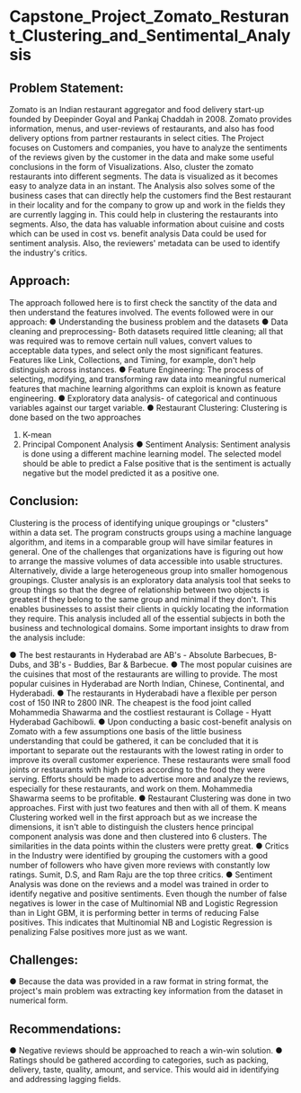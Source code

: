 # Capstone_Project_Zomato_Resturant_Clustering_and_Sentimental_Analysis

## Problem Statement:

Zomato is an Indian restaurant aggregator and food delivery start-up founded by Deepinder Goyal and Pankaj Chaddah in 2008. Zomato
provides information, menus, and user-reviews of restaurants, and also has food delivery options from partner restaurants in select cities.
The Project focuses on Customers and companies, you have to analyze the sentiments of the reviews given by the customer in the data and make some useful conclusions in the form of Visualizations. Also, cluster the zomato restaurants into different segments. The data is visualized as it becomes
easy to analyze data in an instant. The Analysis also solves some of the business cases that can directly help the customers find the Best restaurant in their locality and for the company to grow up and work in the fields they are currently lagging in.
This could help in clustering the restaurants into segments. Also, the data has valuable information about cuisine and costs which can be used in cost vs. benefit analysis
Data could be used for sentiment analysis. Also, the reviewers' metadata can be used to identify the industry's critics.

## Approach:

The approach followed here is to first check the sanctity of the data and then understand the features involved. The events followed were in our approach:
●	Understanding the business problem and the datasets
●	Data cleaning and preprocessing- Both datasets required little cleaning; all that was required was to remove certain null values, convert values to acceptable data types, and select only the most significant features. Features like Link, Collections, and Timing, for example, don't help distinguish across instances.
●	Feature Engineering: 
The process of selecting, modifying, and transforming raw data into meaningful numerical features that machine learning algorithms can exploit is known as feature engineering. 
●	Exploratory data analysis- of categorical and continuous variables against our target variable.
●	Restaurant Clustering: Clustering is done based on the two approaches 
1.	K-mean 
2.	Principal Component Analysis
●	Sentiment Analysis: Sentiment analysis is done using a different machine learning model. The selected model should be able to predict a False positive that is the sentiment is actually negative but the model predicted it as a positive one.

## Conclusion:

Clustering is the process of identifying unique groupings or "clusters" within a data set. The program constructs groups using a machine language algorithm, and items in a comparable group will have similar features in general.
One of the challenges that organizations have is figuring out how to arrange the massive volumes of data accessible into usable structures. Alternatively, divide a large heterogeneous group into smaller homogenous groupings. Cluster analysis is an exploratory data analysis tool that seeks to group things so that the degree of relationship between two objects is greatest if they belong to the same group and minimal if they don't.
This enables businesses to assist their clients in quickly locating the information they require. This analysis included all of the essential subjects in both the business and technological domains.
Some important insights to draw from the analysis include:

●	The best restaurants in Hyderabad are
AB's - Absolute Barbecues, B-Dubs, and 3B's - Buddies, Bar & Barbecue.
●	The most popular cuisines are the cuisines that most of the restaurants are willing to provide. The most popular cuisines in Hyderabad are North Indian, Chinese,
Continental, and Hyderabadi.
●	The restaurants in Hyderabadi have a flexible per person cost of 150 INR to 2800 INR. The cheapest is the food joint called Mohammedia Shawarma and the costliest restaurant is Collage - Hyatt
Hyderabad Gachibowli.
●	Upon conducting a basic cost-benefit analysis on Zomato with a few
assumptions one basis of the little business understanding that could be gathered, it can be concluded that it is important to separate out the restaurants with the lowest rating in order to improve its overall customer experience. These restaurants were small food joints or restaurants with high prices according to the food they were serving. Efforts should
be made to advertise more and analyze the reviews, especially for these restaurants, and work on them. Mohammedia Shawarma seems to be profitable.
●	Restaurant Clustering was done in two approaches. First with just two features and then with all of them. K means
Clustering worked well in the first approach but as we increase the
dimensions, it isn't able to distinguish the clusters hence principal component
analysis was done and then clustered into 6 clusters. The similarities in the data points within the clusters were pretty great.
●	Critics in the Industry were identified by grouping the customers with a good number of followers who have given more reviews with constantly low ratings. Sumit, D.S, and Ram Raju are the top three critics.
●	Sentiment Analysis was done on the reviews and a model was trained in order to identify negative and positive
sentiments. Even though the number of false negatives is lower in the case of Multinomial NB and Logistic Regression than in Light GBM, it is performing better in terms of   reducing False positives. This indicates that Multinomial NB and Logistic Regression is penalizing False positives more just as we want.

## Challenges:

●	Because the data was provided in a raw format in string format, the project's main problem was extracting key information from the dataset in numerical form.

## Recommendations:

●	Negative reviews should be approached to reach a win-win solution.
●	Ratings should be gathered according to categories, such as packing, delivery, taste, quality, amount, and service. This would aid in identifying and addressing lagging fields.

